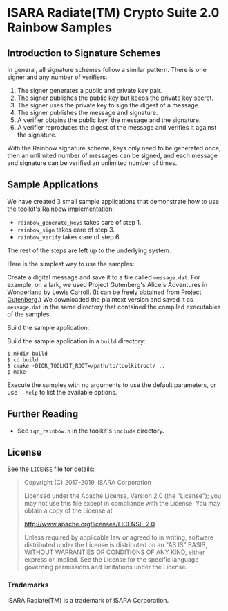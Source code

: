 # ISARA Radiate(TM) Crypto Suite 2.0 Rainbow Samples

## Introduction to Signature Schemes

In general, all signature schemes follow a similar pattern.  There is one
signer and any number of verifiers.

1.  The signer generates a public and private key pair.
2.  The signer publishes the public key but keeps the private key secret.
3.  The signer uses the private key to sign the digest of a message.
4.  The signer publishes the message and signature.
5.  A verifier obtains the public key, the message and the signature.
6.  A verifier reproduces the digest of the message and verifies it
    against the signature.

With the Rainbow signature scheme, keys only need to be generated once, then an
unlimited number of messages can be signed, and each message and signature can
be verified an unlimited number of times.

## Sample Applications

We have created 3 small sample applications that demonstrate how to use the
toolkit's Rainbow implementation:

* `rainbow_generate_keys` takes care of step 1.
* `rainbow_sign` takes care of step 3.
* `rainbow_verify` takes care of step 6.

The rest of the steps are left up to the underlying system.

Here is the simplest way to use the samples:

Create a digital message and save it to a file called `message.dat`. For
example, on a lark, we used Project Gutenberg's Alice's Adventures in
Wonderland by Lewis Carroll. (It can be freely obtained from
[Project Gutenberg](http://www.gutenberg.org/ebooks/11.txt.utf-8).)
We downloaded the plaintext version and saved it as `message.dat` in the same
directory that contained the compiled executables of the samples.

Build the sample application:

Build the sample application in a `build` directory:

```
$ mkdir build
$ cd build
$ cmake -DIQR_TOOLKIT_ROOT=/path/to/toolkitroot/ ..
$ make
```

Execute the samples with no arguments to use the default parameters, or use
`--help` to list the available options.

## Further Reading

* See `iqr_rainbow.h` in the toolkit's `include` directory.

## License

See the `LICENSE` file for details:

> Copyright (C) 2017-2019, ISARA Corporation
> 
> Licensed under the Apache License, Version 2.0 (the "License");
> you may not use this file except in compliance with the License.
> You may obtain a copy of the License at
> 
> http://www.apache.org/licenses/LICENSE-2.0
> 
> Unless required by applicable law or agreed to in writing, software
> distributed under the License is distributed on an "AS IS" BASIS,
> WITHOUT WARRANTIES OR CONDITIONS OF ANY KIND, either express or implied.
> See the License for the specific language governing permissions and
> limitations under the License.

### Trademarks

ISARA Radiate(TM) is a trademark of ISARA Corporation.
